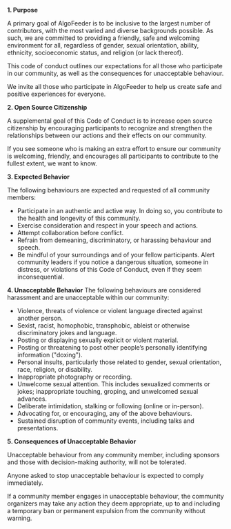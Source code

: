 **1. Purpose**

A primary goal of AlgoFeeder is to be inclusive to the largest number of contributors, with the most varied and diverse backgrounds possible. As such, we are committed to providing a friendly, safe and welcoming environment for all, regardless of gender, sexual orientation, ability, ethnicity, socioeconomic status, and religion (or lack thereof).

This code of conduct outlines our expectations for all those who participate in our community, as well as the consequences for unacceptable behaviour.

We invite all those who participate in AlgoFeeder to help us create safe and positive experiences for everyone.

**2. Open Source Citizenship**

A supplemental goal of this Code of Conduct is to increase open source citizenship by encouraging participants to recognize and strengthen the relationships between our actions and their effects on our community.

If you see someone who is making an extra effort to ensure our community is welcoming, friendly, and encourages all participants to contribute to the fullest extent, we want to know.

**3. Expected Behavior**

The following behaviours are expected and requested of all community members:

* Participate in an authentic and active way. In doing so, you contribute to the health and longevity of this community.
* Exercise consideration and respect in your speech and actions.
* Attempt collaboration before conflict.
* Refrain from demeaning, discriminatory, or harassing behaviour and speech.
* Be mindful of your surroundings and of your fellow participants. Alert community leaders if you notice a dangerous situation, someone in distress, or violations of this Code of Conduct, even if they seem inconsequential.

**4. Unacceptable Behavior**
The following behaviours are considered harassment and are unacceptable within our community:

* Violence, threats of violence or violent language directed against another person.
* Sexist, racist, homophobic, transphobic, ableist or otherwise discriminatory jokes and language.
* Posting or displaying sexually explicit or violent material.
* Posting or threatening to post other people’s personally identifying information ("doxing").
* Personal insults, particularly those related to gender, sexual orientation, race, religion, or disability.
* Inappropriate photography or recording.
* Unwelcome sexual attention. This includes sexualized comments or jokes; inappropriate touching, groping, and unwelcomed sexual advances.
* Deliberate intimidation, stalking or following (online or in-person).
* Advocating for, or encouraging, any of the above behaviours.
* Sustained disruption of community events, including talks and presentations.

**5. Consequences of Unacceptable Behavior**

Unacceptable behaviour from any community member, including sponsors and those with decision-making authority, will not be tolerated.

Anyone asked to stop unacceptable behaviour is expected to comply immediately.

If a community member engages in unacceptable behaviour, the community organizers may take any action they deem appropriate, up to and including a temporary ban or permanent expulsion from the community without warning.
